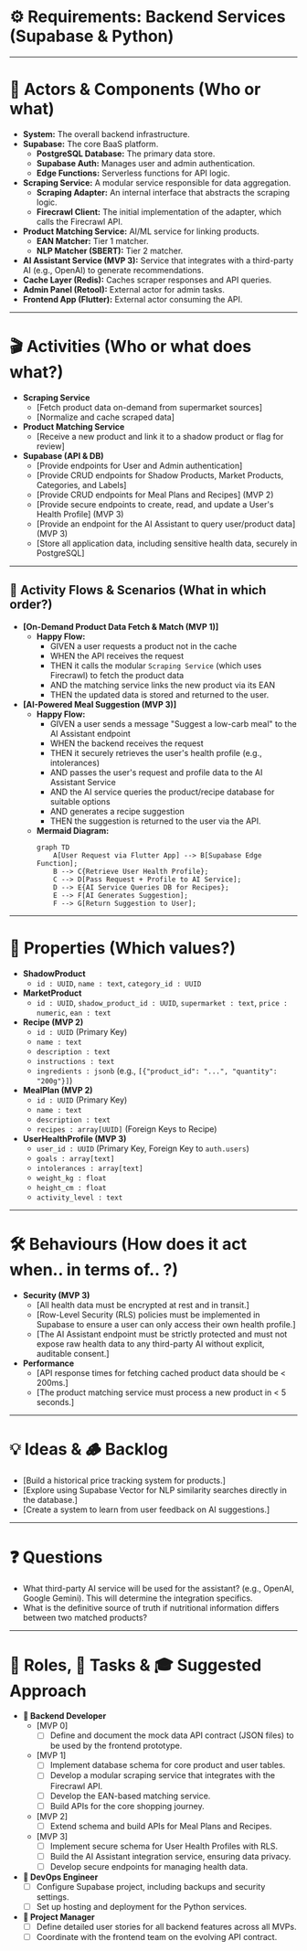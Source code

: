 # ⚙️ Requirements: Backend Services (Supabase & Python)

---
# 🧩 Actors & Components (Who or what)
*   **System:** The overall backend infrastructure.
*   **Supabase:** The core BaaS platform.
    *   **PostgreSQL Database:** The primary data store.
    *   **Supabase Auth:** Manages user and admin authentication.
    *   **Edge Functions:** Serverless functions for API logic.
*   **Scraping Service:** A modular service responsible for data aggregation.
    *   **Scraping Adapter:** An internal interface that abstracts the scraping logic.
    *   **Firecrawl Client:** The initial implementation of the adapter, which calls the Firecrawl API.
*   **Product Matching Service:** AI/ML service for linking products.
    *   **EAN Matcher:** Tier 1 matcher.
    *   **NLP Matcher (SBERT):** Tier 2 matcher.
*   **AI Assistant Service (MVP 3):** Service that integrates with a third-party AI (e.g., OpenAI) to generate recommendations.
*   **Cache Layer (Redis):** Caches scraper responses and API queries.
*   **Admin Panel (Retool):** External actor for admin tasks.
*   **Frontend App (Flutter):** External actor consuming the API.

---
# 🎬 Activities (Who or what does what?)
*   **Scraping Service**
    *   [Fetch product data on-demand from supermarket sources]
    *   [Normalize and cache scraped data]
*   **Product Matching Service**
    *   [Receive a new product and link it to a shadow product or flag for review]
*   **Supabase (API & DB)**
    *   [Provide endpoints for User and Admin authentication]
    *   [Provide CRUD endpoints for Shadow Products, Market Products, Categories, and Labels]
    *   [Provide CRUD endpoints for Meal Plans and Recipes] (MVP 2)
    *   [Provide secure endpoints to create, read, and update a User's Health Profile] (MVP 3)
    *   [Provide an endpoint for the AI Assistant to query user/product data] (MVP 3)
    *   [Store all application data, including sensitive health data, securely in PostgreSQL]

---
## 🌊 Activity Flows & Scenarios (What in which order?)
*   **[On-Demand Product Data Fetch & Match (MVP 1)]**
    *   **Happy Flow:**
        *   GIVEN a user requests a product not in the cache
        *   WHEN the API receives the request
        *   THEN it calls the modular `Scraping Service` (which uses Firecrawl) to fetch the product data
        *   AND the matching service links the new product via its EAN
        *   THEN the updated data is stored and returned to the user.
*   **[AI-Powered Meal Suggestion (MVP 3)]**
    *   **Happy Flow:**
        *   GIVEN a user sends a message "Suggest a low-carb meal" to the AI Assistant endpoint
        *   WHEN the backend receives the request
        *   THEN it securely retrieves the user's health profile (e.g., intolerances)
        *   AND passes the user's request and profile data to the AI Assistant Service
        *   AND the AI service queries the product/recipe database for suitable options
        *   AND generates a recipe suggestion
        *   THEN the suggestion is returned to the user via the API.
    *   **Mermaid Diagram:**
        ```mermaid
        graph TD
            A[User Request via Flutter App] --> B[Supabase Edge Function];
            B --> C{Retrieve User Health Profile};
            C --> D[Pass Request + Profile to AI Service];
            D --> E{AI Service Queries DB for Recipes};
            E --> F[AI Generates Suggestion];
            F --> G[Return Suggestion to User];
        ```

---
# 📝 Properties (Which values?)
*   **ShadowProduct**
    *   `id : UUID`, `name : text`, `category_id : UUID`
*   **MarketProduct**
    *   `id : UUID`, `shadow_product_id : UUID`, `supermarket : text`, `price : numeric`, `ean : text`
*   **Recipe (MVP 2)**
    *   `id : UUID` (Primary Key)
    *   `name : text`
    *   `description : text`
    *   `instructions : text`
    *   `ingredients : jsonb` (e.g., `[{"product_id": "...", "quantity": "200g"}]`)
*   **MealPlan (MVP 2)**
    *   `id : UUID` (Primary Key)
    *   `name : text`
    *   `description : text`
    *   `recipes : array[UUID]` (Foreign Keys to Recipe)
*   **UserHealthProfile (MVP 3)**
    *   `user_id : UUID` (Primary Key, Foreign Key to `auth.users`)
    *   `goals : array[text]`
    *   `intolerances : array[text]`
    *   `weight_kg : float`
    *   `height_cm : float`
    *   `activity_level : text`

---
# 🛠️ Behaviours (How does it act when.. in terms of.. ?)
*   **Security (MVP 3)**
    *   [All health data must be encrypted at rest and in transit.]
    *   [Row-Level Security (RLS) policies must be implemented in Supabase to ensure a user can only access their own health profile.]
    *   [The AI Assistant endpoint must be strictly protected and must not expose raw health data to any third-party AI without explicit, auditable consent.]
*   **Performance**
    *   [API response times for fetching cached product data should be < 200ms.]
    *   [The product matching service must process a new product in < 5 seconds.]

---
# 💡 Ideas & 🪵 Backlog
*   [Build a historical price tracking system for products.]
*   [Explore using Supabase Vector for NLP similarity searches directly in the database.]
*   [Create a system to learn from user feedback on AI suggestions.]

---
# ❓ Questions
*   What third-party AI service will be used for the assistant? (e.g., OpenAI, Google Gemini). This will determine the integration specifics.
*   What is the definitive source of truth if nutritional information differs between two matched products?

---
# 🎯 Roles, 📝 Tasks & 🎓 Suggested Approach
*   **🔧 Backend Developer**
    *   [MVP 0]
        *   [ ] Define and document the mock data API contract (JSON files) to be used by the frontend prototype.
    *   [MVP 1]
        *   [ ] Implement database schema for core product and user tables.
        *   [ ] Develop a modular scraping service that integrates with the Firecrawl API.
        *   [ ] Develop the EAN-based matching service.
        *   [ ] Build APIs for the core shopping journey.
    *   [MVP 2]
        *   [ ] Extend schema and build APIs for Meal Plans and Recipes.
    *   [MVP 3]
        *   [ ] Implement secure schema for User Health Profiles with RLS.
        *   [ ] Build the AI Assistant integration service, ensuring data privacy.
        *   [ ] Develop secure endpoints for managing health data.
*   **🚀 DevOps Engineer**
    *   [ ] Configure Supabase project, including backups and security settings.
    *   [ ] Set up hosting and deployment for the Python services.
*   **📌 Project Manager**
    *   [ ] Define detailed user stories for all backend features across all MVPs.
    *   [ ] Coordinate with the frontend team on the evolving API contract.